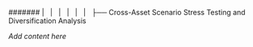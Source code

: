 ####### |   |   |   |   |   |   ├── Cross-Asset Scenario Stress Testing and Diversification Analysis

*Add content here*